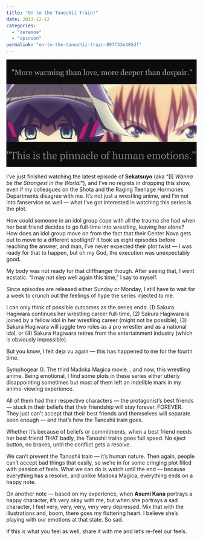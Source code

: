 ```yaml
---
title: "On to the Tanoshii Train!"
date: 2013-12-12
categories: 
  - "deremoe"
  - "opinion"
permalink: "on-to-the-tanoshii-train-897f33e485df"
---
```


![](images/0_yfijYr3yZOAEJg1n.png)

I’ve just finished watching the latest episode of **Sekatsuyo** (aka “\[I\] _Wanna be the Strongest in the World!_“), and I’ve no regrets in dropping this show, even if my colleagues on the Shota and the Raging Teenage Hormones Departments disagree with me. It’s not just a wrestling anime, and I’m not into fanservice as well — what I’ve got interested in watching this series is the plot.

How could someone in an idol group cope with all the trauma she had when her best friend decides to go full-time into wrestling, leaving her alone? How does an idol group move on from the fact that their Center Nova gets out to move to a different spotlight? It took us eight episodes before reaching the answer, and man, I’ve never expected their plot twist — I was ready for that to happen, but oh my God, the execution was unexpectably good.

My body was not ready for that cliffhanger though. After seeing that, I went ecstatic. “I may not slep well again this time,” I say to myself.

Since episodes are released either Sunday or Monday, I still have to wait for a week to crunch out the feelings of hype the series injected to me.

I can only think of possible outcomes as the series ends: (1) Sakura Hagiwara continues her wrestling career full-time, (2) Sakura Hagiwara is joined by a fellow idol in her wrestling career (might not be possible), (3) Sakura Hagiwara will juggle two roles as a pro wrestler and as a national idol, or (4) Sakura Hagiwara retires from the entertainment industry (which is obviously impossible).

But you know, I felt deja vu again — this has happened to me for the fourth time.

Symphogear G. The third Madoka Magica movie… and now, this wrestling anime. Being emotional, I find some plots in these series either utterly disappointing sometimes but most of them left an indelible mark in my anime-viewing experience.

All of them had their respective characters — the protagonist’s best friends — stuck in their beliefs that their friendship will stay forever. FOREVER. They just can’t accept that their best friends and themselves will separate soon enough — and that’s how the Tanoshii train goes.

Whether it’s because of beliefs or commitments, when a best friend needs her best friend THAT badly, the Tanoshii trains goes full speed. No eject button, no brakes, until the conflict gets a resolve.

We can’t prevent the Tanoshii train — it’s human nature. Then again, people can’t accept bad things that easily, so we’re in for some cringing plot filled with passion of feels. What we can do is watch until the end — because everything has a resolve, and unlike Madoka Magica, everything ends on a happy note.

On another note — based on my experience, when **Asumi Kana** portrays a happy character, it’s very okay with me, but when she portrays a sad character, I feel very, very, very, very very depressed. Mix that with the illustrations and, boom, there goes my fluttering heart. I believe she’s playing with our emotions at that state. So sad.

If this is what you feel as well, share it with me and let’s re-feel our feels.
